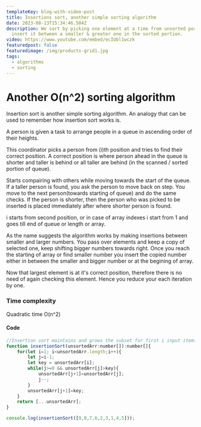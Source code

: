 ```yaml
---
templateKey: blog-with-video-post
title: Insertions sort, another simple sorting algorithm
date: 2023-08-13T15:34:46.504Z
description: We sort by picking one element at a time from unsorted portion and
  insert it between a smaller & greater one in the sorted portion.
video: https://www.youtube.com/embed/ecIUbl1wczk
featuredpost: false
featuredimage: /img/products-grid1.jpg
tags:
  - algorithms
  - sorting
---
```

# Another O(n^2) sorting algorithm

Insertion sort is another simple sorting algorithm. An analogy that can be used to remember how insertion sort works is.

A person is given a task to arrange people in a queue in ascending order of their heights.

This coordinator picks a person from (i)th position and tries to find their correct position.
A correct position is where person ahead in the queue is shorter and taller is behind or all taller are behind (in the scanned / sorted portion of queue). 

Starts compairing with others while moving towards the start of the queue. If a taller person is found, you ask the person to move back on step.
You move to the next person(towards starting of queue) and do the same checks.
If the person is shorter, then the person who was picked to be inserted is placed immediately after where shorter person is found.

i starts from second position, or in case of array indexes i start from 1 and goes till end of queue or length or array.

As the name suggests the algorithm works by making insertions between smaller and larger numbers. You pass over elements and keep a  copy of selected one, keep shifting bigger numbers towards right. Once you reach the starting of array or find smaller number you insert the copied number either in between the smaller and bigger number or at the begining of array. 

Now that largest element is at it's correct position, therefore there is no need of again checking this element. Hence you reduce your each iteration by one.

### Time complexity

Quadratic time O(n^2)

#### Code

```javascript
//Insertion sort maintains and grows the subset for first i input items in sorted order.
function insertionSort(unsortedArr:number[]):number[]{
    for(let i=1; i<unsortedArr.length;i++){
        let j=i-1;
        let key = unsortedArr[i];
        while(j>=0 && unsortedArr[j]>key){
            unsortedArr[j+1]=unsortedArr[j];
            j--;
        }
        unsortedArr[j+1]=key;
    }
    return [...unsortedArr];
}

console.log(insertionSort([9,8,7,6,2,3,1,4,5]));
```